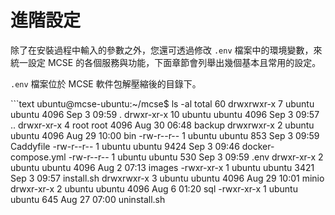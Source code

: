 # 進階設定

除了在安裝過程中輸入的參數之外，您還可透過修改 `.env` 檔案中的環境變數，來統一設定 MCSE 的各個服務與功能，下面章節會列舉出幾個基本且常用的設定。

`.env` 檔案位於 MCSE 軟件包解壓縮後的目錄下。

\`\`\`text ubuntu@mcse-ubuntu:~/mcse$ ls -al total 60 drwxrwxr-x 7 ubuntu ubuntu 4096 Sep 3 09:59 . drwxr-xr-x 10 ubuntu ubuntu 4096 Sep 3 09:57 .. drwxr-xr-x 4 root root 4096 Aug 30 06:48 backup drwxrwxr-x 2 ubuntu ubuntu 4096 Aug 29 10:00 bin -rw-r--r-- 1 ubuntu ubuntu 853 Sep 3 09:59 Caddyfile -rw-r--r-- 1 ubuntu ubuntu 9424 Sep 3 09:46 docker-compose.yml -rw-r--r-- 1 ubuntu ubuntu 530 Sep 3 09:59 .env drwxr-xr-x 2 ubuntu ubuntu 4096 Aug 2 07:13 images -rwxr-xr-x 1 ubuntu ubuntu 3421 Sep 3 09:57 install.sh drwxrwxr-x 3 ubuntu ubuntu 4096 Aug 29 10:01 minio drwxr-xr-x 2 ubuntu ubuntu 4096 Aug 6 01:20 sql -rwxr-xr-x 1 ubuntu ubuntu 645 Aug 27 07:00 uninstall.sh

